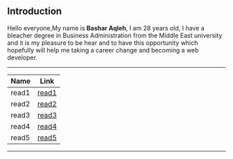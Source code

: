 
<!-- Intro -->

## Introduction
Hello everyone,My name is **Bashar Aqleh**, I am 28 years old, I have a bleacher degree in Business Administration from the Middle East university and it is my pleasure to be hear and to have this opportunity which hopefully will help me taking a career change and becoming a web developer.

---

<!-- Table -->

| Name | Link |
| --- | --- |
| read1 |  [read1](https://b-aq.github.io/reading-notes/read1) |
| read2 | [read2](https://b-aq.github.io/reading-notes/read2) |
| read3 |  [read3](https://b-aq.github.io/reading-notes/read3) |
| read4 | [read4](https://b-aq.github.io/reading-notes/read4) |
| read5 | [read5](https://b-aq.github.io/reading-notes/read5) |

---